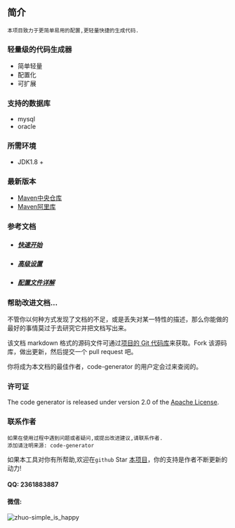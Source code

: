## 简介

```
本项目致力于更简单易用的配置,更轻量快捷的生成代码.
```

### 轻量级的代码生成器

* 简单轻量
* 配置化
* 可扩展

### 支持的数据库

* mysql
* oracle

### 所需环境

* JDK1.8 +

### 最新版本

- [Maven中央仓库](https://search.maven.org/search?q=com.github.zhuyizhuo)
- [Maven阿里库](http://maven.aliyun.com/mvn/search)

### 参考文档

- ##### [快速开始](./docs/quickstart.md)

- ##### [高级设置](./docs/advanced-settings.md)

- ##### [配置文件详解](./docs/config-v1.2.md)

### 帮助改进文档...

不管你以何种方式发现了文档的不足，或是丢失对某一特性的描述，那么你能做的最好的事情莫过于去研究它并把文档写出来。

该文档 markdown 格式的源码文件可通过[项目的 Git 代码库](https://github.com/zhuyizhuo/code-generator)来获取。Fork 该源码库，做出更新，然后提交一个 pull request 吧。

你将成为本文档的最佳作者，code-generator 的用户定会过来查阅的。

### 许可证

The code generator is released under version 2.0 of the [Apache License](http://www.apache.org/licenses/LICENSE-2.0).

### 联系作者

```
如果在使用过程中遇到问题或者疑问,或提出改进建议,请联系作者.
添加请注明来源: code-generator
```

如果本工具对你有所帮助,欢迎在`github` Star [本项目](https://github.com/zhuyizhuo/code-generator)，你的支持是作者不断更新的动力!

#### QQ: 2361883887

#### 微信:

![zhuo-simple_is_happy](https://github.com/zhuyizhuo/notes/blob/master/wechat.png?raw=true)

